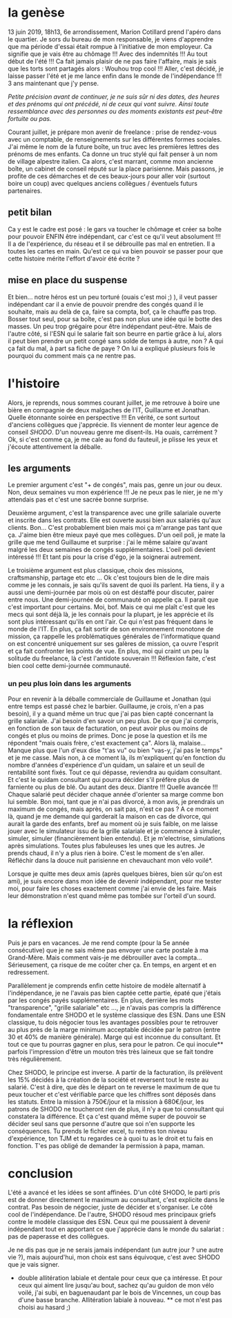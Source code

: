 # la genèse

13 juin 2019, 18h13, 6e arrondissement, Marion Cotillard  prend l'apéro dans le quartier. Je sors du bureau de mon responsable, je viens d'apprendre que ma période d'essai était rompue à l'initiative de mon employeur. Ca signifie que je vais être au chômage !!! Avec des indemnités !!! Au tout début de l'été !!! Ca fait jamais plaisir de ne pas faire l'affaire, mais je sais que les torts sont partagés alors : Wouhou trop cool !!! 
Aller, c'est décidé, je laisse passer l'été et je me lance enfin dans le monde de l'indépendance !!! 3 ans maintenant que j'y pense.

_Petite précision avant de continuer, je ne suis sûr ni des dates, des heures et des prénoms qui ont précédé, ni de ceux qui vont suivre. Ainsi toute ressemblance avec des personnes ou des moments existants est peut-être fortuite ou pas._

Courant juillet, je prépare mon avenir de freelance : prise de rendez-vous avec un comptable, de renseignements sur les différentes formes sociales. J'ai même le nom de la future boîte, un truc avec les premières lettres des prénoms de mes enfants. Ca donne un truc stylé qui fait penser à un nom de village alpestre italien. Ca alors, c'est marrant, comme mon ancienne boîte, un cabinet de conseil réputé sur la place parisienne. Mais passons, je profite de ces démarches et de ces beaux-jours pour aller voir (surtout boire un coup) avec quelques anciens collègues / éventuels futurs partenaires.

## petit bilan 
Ca y est le cadre est posé : le gars va toucher le chômage et créer sa boîte pour pouvoir ENFIN être indépendant, car c'est ce qu'il veut absolument !!! Il a de l'expérience, du réseau et il se débrouille pas mal en entretien. Il a toutes les cartes en main. Qu'est ce qui va bien pouvoir se passer pour que cette histoire mérite l'effort d'avoir été écrite ?

## mise en place du suspense
Et bien... notre héros est un peu torturé (ouais c'est moi ;) ), il veut passer indépendant car il a envie de pouvoir prendre des congés quand il le souhaite, mais au delà de ça, faire sa compta, bof, ça le chauffe pas trop. Bosser tout seul, pour sa boîte, c'est pas non plus une idée qui le botte des masses. Un peu trop grégaire pour être indépendant peut-être. Mais de l'autre côté, si l'ESN qui le salarie fait son beurre en partie grâce à lui, alors il peut bien prendre un petit congé sans solde de temps à autre, non ? A qui ça fait du mal, à part sa fiche de paye ? On lui a expliqué plusieurs fois le pourquoi du comment mais ça ne rentre pas. 

# l'histoire

Alors, je reprends, nous sommes courant juillet, je me retrouve à boire une bière en compagnie de deux malgaches de l'IT, Guillaume et Jonathan. Quelle étonnante soirée en perspective !!! En vérité, ce sont surtout d'anciens collègues que j'apprécie. Ils viennent de monter leur agence de conseil _SHODO_. D'un nouveau genre me disent-ils. Ha ouais, carrément ? Ok, si c'est comme ça, je me cale au fond du fauteuil, je plisse les yeux et j'écoute attentivement la déballe.


## les arguments 

Le premier argument c'est "+ de congés", mais pas, genre un jour ou deux. Non, deux semaines vu mon expérience !!! Je ne peux pas le nier, je ne m'y attendais pas et c'est une sacrée bonne surprise.

Deuxième argument, c'est la transparence avec une grille salariale ouverte et inscrite dans les contrats. Elle est ouverte aussi bien aux salariés qu'aux clients. Bon... C'est probablement bien mais moi ça m'arrange pas tant que ça. J'aime bien être mieux payé que mes collègues. 
D'un oeil poli, je mate la grille que me tend Guillaume et surprise : j'ai le même salaire qu'avant malgré les deux semaines de congés supplémentaires. L'oeil poli devient intéressé !!! Et tant pis pour la crise d'égo, je la soignerai autrement. 

Le troisième argument est plus classique, choix des missions, craftsmanship, partage etc etc ... Ok c'est toujours bien de le dire mais comme je les connais, je sais qu'ils savent de quoi ils parlent. 
Ha tiens, il y a aussi une demi-journée par mois où on est déstaffé pour discuter, pairer entre nous. Une demi-journée de communauté on appelle ça. Il parait que c'est important pour certains. Moi, bof. Mais ce qui me plaît c'est que les mecs qui sont déjà là, je les connais pour la plupart, je les apprécie et ils sont plus intéressant qu'ils en ont l'air. Ce qui n'est pas fréquent dans le monde de l'IT. 
En plus, ça fait sortir de son environnement monotone de mission, ça rappelle les problématiques générales de l'informatique quand on est concentré uniquement sur ses galères de mission, ça ouvre l'esprit et ça fait confronter les points de vue. En plus, moi qui craint un peu la solitude du freelance, là c'est l'antidote souverain !!!
Réflexion faite, c'est bien cool cette demi-journée communauté.

### un peu plus loin dans les arguments 
Pour en revenir à la déballe commerciale de Guillaume et Jonathan (qui entre temps est passé chez le barbier. Guillaume, je crois, n'en a pas besoin), il y a quand même un truc que j'ai pas bien capté concernant la grille salariale. J'ai besoin d'en savoir un peu plus. De ce que j'ai compris, en fonction de son taux de facturation, on peut avoir plus ou moins de congés et plus ou moins de primes. Donc je pose la question et ils me répondent "mais ouais frère, c'est exactement ça". Alors là, malaise... Manque plus que l'un d'eux dise "t'as vu" ou bien  "vas-y, j'ai pas le temps" et je me casse. Mais non, à ce moment là, ils m'expliquent qu'en fonction du nombre d'années d'expérience d'un quidam, un salaire et un seuil de rentabilité sont fixés. Tout ce qui dépasse, reviendra au quidam consultant. Et c'est le quidam consultant qui pourra décider s'il préfère plus de farniente ou plus de blé. Ou autant des deux. Diantre !!! Quelle avancée !!! Chaque salarié peut décider chaque année d'orienter sa marge comme bon lui semble. Bon moi, tant que je n'ai pas divorcé, à mon avis, je prendrais un maximum de congés, mais après, on sait pas, n'est ce pas ?
A ce moment là, quand je me demande qui garderait la maison en cas de divorce, qui aurait la garde des enfants, bref au moment où je suis faible, on me laisse jouer avec le simulateur issu de la grille salariale et je commence à simuler, simuler, simuler (financièrement bien entendu). Et je m'electrise, simulations après simulations. Toutes plus fabuleuses les unes que les autres. Je prends chaud, il n'y a plus rien à boire. C'est le moment de s'en aller. Réfléchir dans la douce nuit parisienne en chevauchant mon vélo voilé*.

Lorsque je quitte mes deux amis (après quelques bières, bien sûr qu'on est ami), je suis encore dans mon idée de devenir indépendant, pour me tester moi, pour faire les choses exactement comme j'ai envie de les faire. Mais leur démonstration n'est quand même pas tombée sur l'orteil d'un sourd.

# la réflexion

Puis je pars en vacances. Je me rend compte (pour la 5e année consécutive) que je ne sais même pas envoyer une carte postale à ma Grand-Mère. Mais comment vais-je me débrouiller avec la compta... Sérieusement, ça risque de me coûter cher ça. En temps, en argent et en redressement.

Parallèlement je comprends enfin cette histoire de modèle alternatif à l'indépendance, je ne l'avais pas bien captée cette partie, épaté que j'étais par les congés payés supplémentaires. En plus, derrière les mots "transparence", "grille salariale" etc ..., je n'avais pas compris la différence fondamentale entre SHODO et le système classique des ESN. 
Dans une ESN classique, tu dois négocier tous les avantages possibles pour te retrouver au plus près de la marge minimum acceptable décidée par le patron (entre 30 et 40% de manière générale). Marge qui est inconnue du consultant. Et tout ce que tu pourras gagner en plus, sera pour le patron. Ce qui inocule** parfois l'impression d'être un mouton très très laineux que se fait tondre très régulièrement.

Chez SHODO, le principe est inverse. A partir de la facturation, ils prélèvent les 15% décidés à la création de la société et reversent tout le reste au salarié.
C'est à dire, que dès le départ on te reverse le maximum de que tu peux toucher et c'est vérifiable parce que les chiffres sont déposés dans les statuts.
Entre la mission à 750€/jour et la mission à 680€/jour, les patrons de SHODO ne toucheront rien de plus, il n'y a que toi consultant qui constatera la différence. Et ça c'est quand même super de pouvoir se décider seul sans que personne d'autre que soi n'en supporte les conséquences.
Tu prends le fichier excel, tu rentres ton niveau d'expérience, ton TJM et tu regardes ce à quoi tu as le droit et tu fais en fonction. T'es pas obligé de demander la permission à papa, maman.

# conclusion

L'été a avancé et les idées se sont affinées. 
D'un côté SHODO, le parti pris est de donner directement le maximum au consultant, c'est explicite dans le contrat. Pas besoin de négocier, juste de décider et s'organiser. Le côté cool de l'indépendance.
De l'autre, SHODO résoud mes principaux griefs contre le modèle classique des ESN. Ceux qui me poussaient à devenir indépendant tout en apportant ce que j'apprécie dans le monde du salariat : pas de paperasse et des collègues.

Je ne dis pas que je ne serais jamais indépendant (un autre jour ? une autre vie ?), mais aujourd'hui, mon choix est sans équivoque, c'est avec SHODO que je vais signer.


* double allitération labiale et dentale pour ceux que ça intéresse. Et pour ceux qui aiment lire jusqu'au bout, sachez qu'au guidon de mon vélo voilé, j'ai subi, en baguenaudant par le bois de Vincennes, un coup bas d'une basse branche. Allitération labiale à nouveau.
** ce mot n'est pas choisi au hasard ;)

